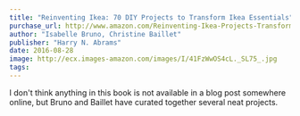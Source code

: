 ```yaml
---
title: "Reinventing Ikea: 70 DIY Projects to Transform Ikea Essentials"
purchase_url: http://www.amazon.com/Reinventing-Ikea-Projects-Transform-Essentials/dp/1419722670%3FSubscriptionId%3DAKIAIVZLK2PABGQI2KAQ%26tag%3Deverrail-20%26linkCode%3Dxm2%26camp%3D2025%26creative%3D165953%26creativeASIN%3D1419722670
author: "Isabelle Bruno, Christine Baillet"
publisher: "Harry N. Abrams"
date: 2016-08-28
image: http://ecx.images-amazon.com/images/I/41FzWwOS4cL._SL75_.jpg
tags:
---
```


I don't think anything in this book is not available in a blog post somewhere online, but Bruno and Baillet have curated together several neat projects.

